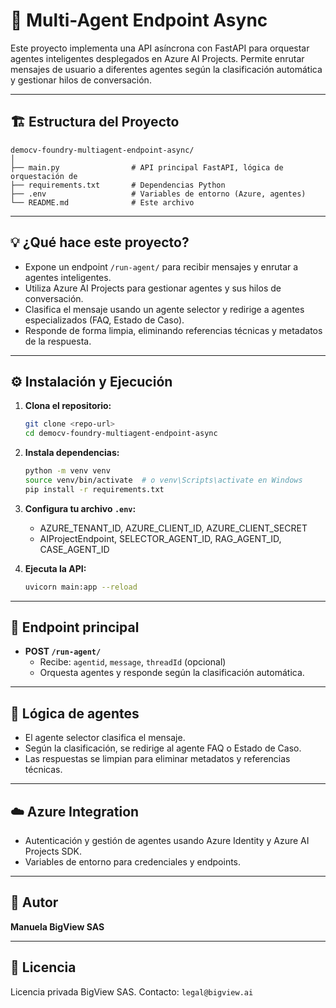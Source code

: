 # 🚀 Multi-Agent Endpoint Async

Este proyecto implementa una API asíncrona con FastAPI para orquestar agentes inteligentes desplegados en Azure AI Projects. Permite enrutar mensajes de usuario a diferentes agentes según la clasificación automática y gestionar hilos de conversación.

---

## 🏗️ Estructura del Proyecto

```
democv-foundry-multiagent-endpoint-async/
│
├── main.py                # API principal FastAPI, lógica de orquestación de
├── requirements.txt       # Dependencias Python
├── .env                   # Variables de entorno (Azure, agentes)
└── README.md              # Este archivo
```

---

## 💡 ¿Qué hace este proyecto?

- Expone un endpoint `/run-agent/` para recibir mensajes y enrutar a agentes inteligentes.
- Utiliza Azure AI Projects para gestionar agentes y sus hilos de conversación.
- Clasifica el mensaje usando un agente selector y redirige a agentes especializados (FAQ, Estado de Caso).
- Responde de forma limpia, eliminando referencias técnicas y metadatos de la respuesta.

---

## ⚙️ Instalación y Ejecución

1. **Clona el repositorio:**
    ```bash
    git clone <repo-url>
    cd democv-foundry-multiagent-endpoint-async
    ```

2. **Instala dependencias:**
    ```bash
    python -m venv venv
    source venv/bin/activate  # o venv\Scripts\activate en Windows
    pip install -r requirements.txt
    ```

3. **Configura tu archivo `.env`:**
    - AZURE_TENANT_ID, AZURE_CLIENT_ID, AZURE_CLIENT_SECRET
    - AIProjectEndpoint, SELECTOR_AGENT_ID, RAG_AGENT_ID, CASE_AGENT_ID

4. **Ejecuta la API:**
    ```bash
    uvicorn main:app --reload
    ```

---

## 🔗 Endpoint principal

- **POST `/run-agent/`**
    - Recibe: `agentid`, `message`, `threadId` (opcional)
    - Orquesta agentes y responde según la clasificación automática.

---

## 🧠 Lógica de agentes

- El agente selector clasifica el mensaje.
- Según la clasificación, se redirige al agente FAQ o Estado de Caso.
- Las respuestas se limpian para eliminar metadatos y referencias técnicas.

---

## ☁️ Azure Integration

- Autenticación y gestión de agentes usando Azure Identity y Azure AI Projects SDK.
- Variables de entorno para credenciales y endpoints.

---

## 👤 Autor

**Manuela BigView SAS**

---

## 📜 Licencia

Licencia privada BigView SAS.
Contacto: `legal@bigview.ai`
